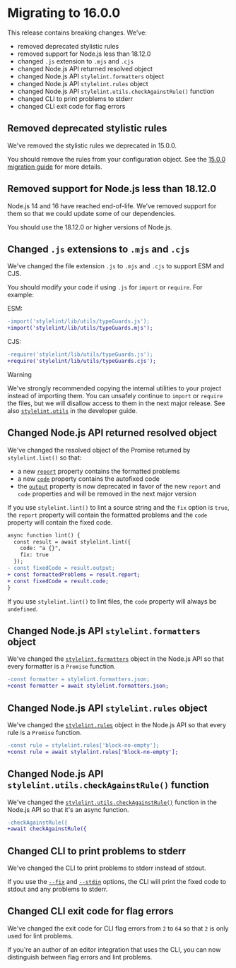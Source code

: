 # Migrating to 16.0.0

This release contains breaking changes. We've:

- removed deprecated stylistic rules
- removed support for Node.js less than 18.12.0
- changed `.js` extension to `.mjs` and `.cjs`
- changed Node.js API returned resolved object
- changed Node.js API `stylelint.formatters` object
- changed Node.js API `stylelint.rules` object
- changed Node.js API `stylelint.utils.checkAgainstRule()` function
- changed CLI to print problems to stderr
- changed CLI exit code for flag errors

## Removed deprecated stylistic rules

We've removed the stylistic rules we deprecated in 15.0.0.

You should remove the rules from your configuration object. See the [15.0.0 migration guide](./to-15.md#deprecated-stylistic-rules) for more details.

## Removed support for Node.js less than 18.12.0

Node.js 14 and 16 have reached end-of-life. We've removed support for them so that we could update some of our dependencies.

You should use the 18.12.0 or higher versions of Node.js.

## Changed `.js` extensions to `.mjs` and `.cjs`

We've changed the file extension `.js` to `.mjs` and `.cjs` to support ESM and CJS.

You should modify your code if using `.js` for `import` or `require`. For example:

ESM:

```diff js
-import('stylelint/lib/utils/typeGuards.js');
+import('stylelint/lib/utils/typeGuards.mjs');
```

CJS:

```diff js
-require('stylelint/lib/utils/typeGuards.js');
+require('stylelint/lib/utils/typeGuards.cjs');
```

> [!WARNING]
> We've strongly recommended copying the internal utilities to your project instead of importing them.
> You can unsafely continue to `import` or `require` the files, but we will disallow access to them in the next major release.
> See also [`stylelint.utils`](../developer-guide/plugins.md#stylelintutils) in the developer guide.

## Changed Node.js API returned resolved object

We've changed the resolved object of the Promise returned by `stylelint.lint()` so that:

- a new [`report`](../user-guide/node-api.md#report) property contains the formatted problems
- a new [`code`](../user-guide/node-api.md#code-1) property contains the autofixed code
- the [`output`](../user-guide/node-api.md#output) property is now deprecated in favor of the new `report` and `code` properties and will be removed in the next major version

If you use `stylelint.lint()` to lint a source string and the `fix` option is `true`, the `report` property will contain the formatted problems and the `code` property will contain the fixed code.

```diff js
async function lint() {
  const result = await stylelint.lint({
    code: "a {}",
    fix: true
  });
- const fixedCode = result.output;
+ const formattedProblems = result.report;
+ const fixedCode = result.code;
}
```

If you use `stylelint.lint()` to lint files, the `code` property will always be `undefined`.

## Changed Node.js API `stylelint.formatters` object

We've changed the [`stylelint.formatters`](../developer-guide/formatters.md#stylelintformatters) object in the Node.js API so that every formatter is a `Promise` function.

```diff js
-const formatter = stylelint.formatters.json;
+const formatter = await stylelint.formatters.json;
```

## Changed Node.js API `stylelint.rules` object

We've changed the [`stylelint.rules`](../developer-guide/plugins.md#stylelintrules) object in the Node.js API so that every rule is a `Promise` function.

```diff js
-const rule = stylelint.rules['block-no-empty'];
+const rule = await stylelint.rules['block-no-empty'];
```

## Changed Node.js API `stylelint.utils.checkAgainstRule()` function

We've changed the [`stylelint.utils.checkAgainstRule()`](../developer-guide/plugins.md#stylelintutilscheckagainstrule) function in the Node.js API so that it's an async function.

```diff js
-checkAgainstRule({
+await checkAgainstRule({
```

## Changed CLI to print problems to stderr

We've changed the CLI to print problems to stderr instead of stdout.

If you use the [`--fix`](../user-guide/cli.md#--fix) and [`--stdin`](../user-guide/cli.md#--stdin) options, the CLI will print the fixed code to stdout and any problems to stderr.

## Changed CLI exit code for flag errors

We've changed the exit code for CLI flag errors from `2` to `64` so that `2` is only used for lint problems.

If you're an author of an editor integration that uses the CLI, you can now distinguish between flag errors and lint problems.

